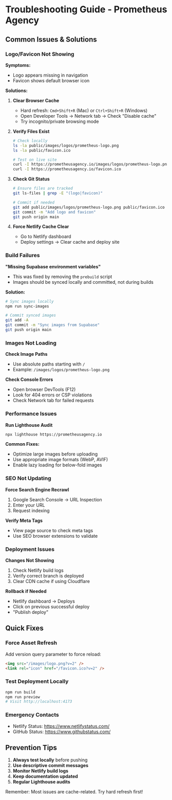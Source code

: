 # Troubleshooting Guide - Prometheus Agency

## Common Issues & Solutions

### Logo/Favicon Not Showing

**Symptoms:**
- Logo appears missing in navigation
- Favicon shows default browser icon

**Solutions:**

1. **Clear Browser Cache**
   - Hard refresh: `Cmd+Shift+R` (Mac) or `Ctrl+Shift+R` (Windows)
   - Open Developer Tools → Network tab → Check "Disable cache"
   - Try incognito/private browsing mode

2. **Verify Files Exist**
   ```bash
   # Check locally
   ls -la public/images/logos/prometheus-logo.png
   ls -la public/favicon.ico
   
   # Test on live site
   curl -I https://prometheusagency.io/images/logos/prometheus-logo.png
   curl -I https://prometheusagency.io/favicon.ico
   ```

3. **Check Git Status**
   ```bash
   # Ensure files are tracked
   git ls-files | grep -E "(logo|favicon)"
   
   # Commit if needed
   git add public/images/logos/prometheus-logo.png public/favicon.ico
   git commit -m "Add logo and favicon"
   git push origin main
   ```

4. **Force Netlify Cache Clear**
   - Go to Netlify dashboard
   - Deploy settings → Clear cache and deploy site

### Build Failures

**"Missing Supabase environment variables"**
- This was fixed by removing the `prebuild` script
- Images should be synced locally and committed, not during builds

**Solution:**
```bash
# Sync images locally
npm run sync-images

# Commit synced images
git add -A
git commit -m "Sync images from Supabase"
git push origin main
```

### Images Not Loading

**Check Image Paths**
- Use absolute paths starting with `/`
- Example: `/images/logos/prometheus-logo.png`

**Check Console Errors**
- Open browser DevTools (F12)
- Look for 404 errors or CSP violations
- Check Network tab for failed requests

### Performance Issues

**Run Lighthouse Audit**
```bash
npx lighthouse https://prometheusagency.io
```

**Common Fixes:**
- Optimize large images before uploading
- Use appropriate image formats (WebP, AVIF)
- Enable lazy loading for below-fold images

### SEO Not Updating

**Force Search Engine Recrawl**
1. Google Search Console → URL Inspection
2. Enter your URL
3. Request indexing

**Verify Meta Tags**
- View page source to check meta tags
- Use SEO browser extensions to validate

### Deployment Issues

**Changes Not Showing**
1. Check Netlify build logs
2. Verify correct branch is deployed
3. Clear CDN cache if using Cloudflare

**Rollback if Needed**
- Netlify dashboard → Deploys
- Click on previous successful deploy
- "Publish deploy"

## Quick Fixes

### Force Asset Refresh
Add version query parameter to force reload:
```html
<img src="/images/logo.png?v=2" />
<link rel="icon" href="/favicon.ico?v=2" />
```

### Test Deployment Locally
```bash
npm run build
npm run preview
# Visit http://localhost:4173
```

### Emergency Contacts
- Netlify Status: https://www.netlifystatus.com/
- GitHub Status: https://www.githubstatus.com/

## Prevention Tips

1. **Always test locally** before pushing
2. **Use descriptive commit messages**
3. **Monitor Netlify build logs**
4. **Keep documentation updated**
5. **Regular Lighthouse audits**

Remember: Most issues are cache-related. Try hard refresh first! 